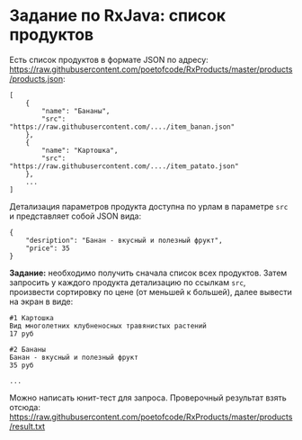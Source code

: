 # Задание по RxJava: список продуктов

Есть список продуктов в формате JSON по адресу: https://raw.githubusercontent.com/poetofcode/RxProducts/master/products/products.json:

```
[
    {
        "name": "Бананы",
        "src": "https://raw.githubusercontent.com/..../item_banan.json"
    },
    {
        "name": "Картошка",
        "src": "https://raw.githubusercontent.com/..../item_patato.json"
    },
    ...
]
```

Детализация параметров продукта доступна по урлам в параметре `src` и представляет собой JSON вида:

```
{
    "desription": "Банан - вкусный и полезный фрукт",
    "price": 35
}
```

**Задание:** необходимо получить сначала список всех продуктов. Затем запросить у каждого продукта детализацию по ссылкам `src`, произвести сортировку по цене (от меньшей к большей), далее вывести на экран в виде:

```
#1 Картошка
Вид многолетних клубненосных травянистых растений
17 руб

#2 Бананы
Банан - вкусный и полезный фрукт
35 руб

...
```

Можно написать юнит-тест для запроса. 
Проверочный результат взять отсюда: https://raw.githubusercontent.com/poetofcode/RxProducts/master/products/result.txt
